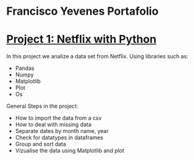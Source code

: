 # Francisco Yevenes Portafolio

# [Project 1: Netflix with Python](https://github.com/Fyevenes90/Netflix_python/tree/main-)
In this project we analize a data set from Netflix. Using libraries such as:
* Pandas
* Numpy
* Matplotlib
* Plot
* Os

General Steps in the project:
* How to import the data from a csv
* How to deal with missing data
* Separate dates by month name, year
* Check for datatypes in dataframes
* Group and sort data
* Vizualise the data using Matplotlib and plot






